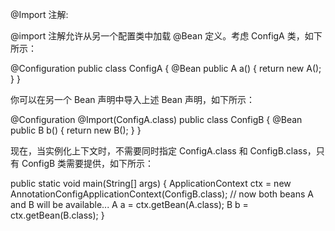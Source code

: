 @Import 注解:

@import 注解允许从另一个配置类中加载 @Bean 定义。考虑 ConfigA 类，如下所示：

@Configuration
public class ConfigA {
   @Bean
   public A a() {
      return new A(); 
   }
}

你可以在另一个 Bean 声明中导入上述 Bean 声明，如下所示：

@Configuration
@Import(ConfigA.class)
public class ConfigB {
   @Bean
   public B b() {
      return new B(); 
   }
}

现在，当实例化上下文时，不需要同时指定 ConfigA.class 和 ConfigB.class，只有 ConfigB 类需要提供，如下所示：

public static void main(String[] args) {
   ApplicationContext ctx = 
   new AnnotationConfigApplicationContext(ConfigB.class);
   // now both beans A and B will be available...
   A a = ctx.getBean(A.class);
   B b = ctx.getBean(B.class);
}